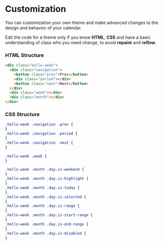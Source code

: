 # Customization

You can customization your own theme and make advanced changes to the design and behavior of your calendar.

Edit the code for a theme only if you know **HTML**, **CSS** and have a basic understanding of class who you need change, to avoid **repaint** and **reflow**.

### HTML Structure

```html
<div class="hello-week">
  <div class="navigation">
    <button class="prev">Prev</button>
    <div class="period"></div>
    <button class="next">Next</button>
  </div>
  <div class="week"></div>
  <div class="month"></div>
</div>
```

### CSS Structure

```css
.hello-week .navigation .prev {
}
.hello-week .navigation .period {
}
.hello-week .navigation .next {
}

.hello-week .week {
}

.hello-week .month .day.is-weekend {
}
.hello-week .month .day.is-highlight {
}
.hello-week .month .day.is-today {
}
.hello-week .month .day.is-selected {
}
.hello-week .month .day.is-range {
}
.hello-week .month .day.is-start-range {
}
.hello-week .month .day.is-end-range {
}
.hello-week .month .day.is-disabled {
}
```
